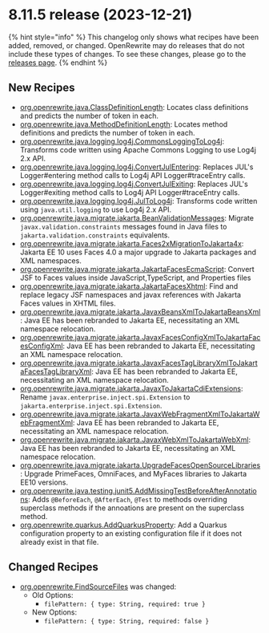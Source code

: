# 8.11.5 release (2023-12-21)

{% hint style="info" %}
This changelog only shows what recipes have been added, removed, or changed. OpenRewrite may do releases that do not include these types of changes. To see these changes, please go to the [releases page](https://github.com/openrewrite/rewrite/releases).
{% endhint %}

## New Recipes

* [org.openrewrite.java.ClassDefinitionLength](https://docs.openrewrite.org/recipes/java/classdefinitionlength): Locates class definitions and predicts the number of token in each. 
* [org.openrewrite.java.MethodDefinitionLength](https://docs.openrewrite.org/recipes/java/methoddefinitionlength): Locates method definitions and predicts the number of token in each. 
* [org.openrewrite.java.logging.log4j.CommonsLoggingToLog4j](https://docs.openrewrite.org/recipes/java/logging/log4j/commonsloggingtolog4j): Transforms code written using Apache Commons Logging to use Log4j 2.x API. 
* [org.openrewrite.java.logging.log4j.ConvertJulEntering](https://docs.openrewrite.org/recipes/java/logging/log4j/convertjulentering): Replaces JUL's Logger#entering method calls to Log4j API Logger#traceEntry calls. 
* [org.openrewrite.java.logging.log4j.ConvertJulExiting](https://docs.openrewrite.org/recipes/java/logging/log4j/convertjulexiting): Replaces JUL's Logger#exiting method calls to Log4j API Logger#traceEntry calls. 
* [org.openrewrite.java.logging.log4j.JulToLog4j](https://docs.openrewrite.org/recipes/java/logging/log4j/jultolog4j): Transforms code written using `java.util.logging` to use Log4j 2.x API. 
* [org.openrewrite.java.migrate.jakarta.BeanValidationMessages](https://docs.openrewrite.org/recipes/java/migrate/jakarta/beanvalidationmessages): Migrate `javax.validation.constraints` messages found in Java files to `jakarta.validation.constraints` equivalents. 
* [org.openrewrite.java.migrate.jakarta.Faces2xMigrationToJakarta4x](https://docs.openrewrite.org/recipes/java/migrate/jakarta/faces2xmigrationtojakarta4x): Jakarta EE 10 uses Faces 4.0 a major upgrade to Jakarta packages and XML namespaces. 
* [org.openrewrite.java.migrate.jakarta.JakartaFacesEcmaScript](https://docs.openrewrite.org/recipes/java/migrate/jakarta/jakartafacesecmascript): Convert JSF to Faces values inside JavaScript,TypeScript, and Properties files 
* [org.openrewrite.java.migrate.jakarta.JakartaFacesXhtml](https://docs.openrewrite.org/recipes/java/migrate/jakarta/jakartafacesxhtml): Find and replace legacy JSF namespaces and javax references with Jakarta Faces values in XHTML files. 
* [org.openrewrite.java.migrate.jakarta.JavaxBeansXmlToJakartaBeansXml](https://docs.openrewrite.org/recipes/java/migrate/jakarta/javaxbeansxmltojakartabeansxml): Java EE has been rebranded to Jakarta EE, necessitating an XML namespace relocation. 
* [org.openrewrite.java.migrate.jakarta.JavaxFacesConfigXmlToJakartaFacesConfigXml](https://docs.openrewrite.org/recipes/java/migrate/jakarta/javaxfacesconfigxmltojakartafacesconfigxml): Java EE has been rebranded to Jakarta EE, necessitating an XML namespace relocation. 
* [org.openrewrite.java.migrate.jakarta.JavaxFacesTagLibraryXmlToJakartaFacesTagLibraryXml](https://docs.openrewrite.org/recipes/java/migrate/jakarta/javaxfacestaglibraryxmltojakartafacestaglibraryxml): Java EE has been rebranded to Jakarta EE, necessitating an XML namespace relocation. 
* [org.openrewrite.java.migrate.jakarta.JavaxToJakartaCdiExtensions](https://docs.openrewrite.org/recipes/java/migrate/jakarta/javaxtojakartacdiextensions): Rename `javax.enterprise.inject.spi.Extension` to `jakarta.enterprise.inject.spi.Extension`. 
* [org.openrewrite.java.migrate.jakarta.JavaxWebFragmentXmlToJakartaWebFragmentXml](https://docs.openrewrite.org/recipes/java/migrate/jakarta/javaxwebfragmentxmltojakartawebfragmentxml): Java EE has been rebranded to Jakarta EE, necessitating an XML namespace relocation. 
* [org.openrewrite.java.migrate.jakarta.JavaxWebXmlToJakartaWebXml](https://docs.openrewrite.org/recipes/java/migrate/jakarta/javaxwebxmltojakartawebxml): Java EE has been rebranded to Jakarta EE, necessitating an XML namespace relocation. 
* [org.openrewrite.java.migrate.jakarta.UpgradeFacesOpenSourceLibraries](https://docs.openrewrite.org/recipes/java/migrate/jakarta/upgradefacesopensourcelibraries): Upgrade PrimeFaces, OmniFaces, and MyFaces libraries to Jakarta EE10 versions. 
* [org.openrewrite.java.testing.junit5.AddMissingTestBeforeAfterAnnotations](https://docs.openrewrite.org/recipes/java/testing/junit5/addmissingtestbeforeafterannotations): Adds `@BeforeEach`, `@AfterEach`, `@Test` to methods overriding superclass methods if the annoations are present on the superclass method. 
* [org.openrewrite.quarkus.AddQuarkusProperty](https://docs.openrewrite.org/recipes/quarkus/addquarkusproperty): Add a Quarkus configuration property to an existing configuration file if it does not already exist in that file. 

## Changed Recipes

* [org.openrewrite.FindSourceFiles](https://docs.openrewrite.org/recipes/findsourcefiles) was changed:
  * Old Options:
    * `filePattern: { type: String, required: true }`
  * New Options:
    * `filePattern: { type: String, required: false }`
